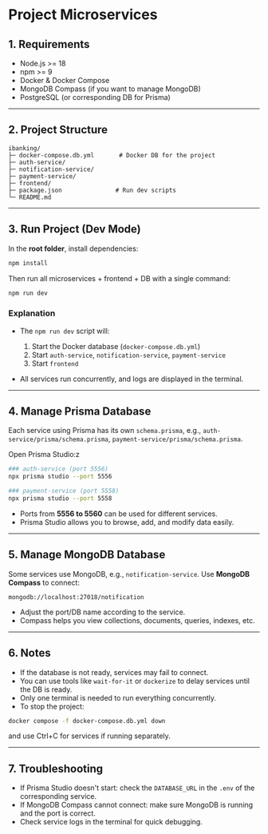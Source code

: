 # Project Microservices

## 1. Requirements

- Node.js >= 18
- npm >= 9
- Docker & Docker Compose
- MongoDB Compass (if you want to manage MongoDB)
- PostgreSQL (or corresponding DB for Prisma)

---

## 2. Project Structure

```
ibanking/
├─ docker-compose.db.yml       # Docker DB for the project
├─ auth-service/
├─ notification-service/
├─ payment-service/
├─ frontend/
├─ package.json               # Run dev scripts
└─ README.md
```

---

## 3. Run Project (Dev Mode)

In the **root folder**, install dependencies:

```bash
npm install
```

Then run all microservices + frontend + DB with a single command:

```bash
npm run dev
```

### Explanation

- The `npm run dev` script will:

  1. Start the Docker database (`docker-compose.db.yml`)
  2. Start `auth-service`, `notification-service`, `payment-service`
  3. Start `frontend`

- All services run concurrently, and logs are displayed in the terminal.

---

## 4. Manage Prisma Database

Each service using Prisma has its own `schema.prisma`, e.g., `auth-service/prisma/schema.prisma`, `payment-service/prisma/schema.prisma`.

Open Prisma Studio:z

```bash
### auth-service (port 5556)
npx prisma studio --port 5556

### payment-service (port 5558)
npx prisma studio --port 5558
```

- Ports from **5556 to 5560** can be used for different services.
- Prisma Studio allows you to browse, add, and modify data easily.

---

## 5. Manage MongoDB Database

Some services use MongoDB, e.g., `notification-service`. Use **MongoDB Compass** to connect:

```
mongodb://localhost:27018/notification
```

- Adjust the port/DB name according to the service.
- Compass helps you view collections, documents, queries, indexes, etc.

---

## 6. Notes

- If the database is not ready, services may fail to connect.
- You can use tools like `wait-for-it` or `dockerize` to delay services until the DB is ready.
- Only one terminal is needed to run everything concurrently.
- To stop the project:

```bash
docker compose -f docker-compose.db.yml down
```

and use Ctrl+C for services if running separately.

---

## 7. Troubleshooting

- If Prisma Studio doesn't start: check the `DATABASE_URL` in the `.env` of the corresponding service.
- If MongoDB Compass cannot connect: make sure MongoDB is running and the port is correct.
- Check service logs in the terminal for quick debugging.

